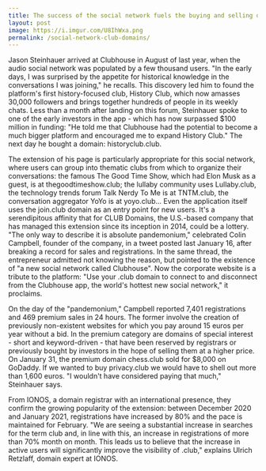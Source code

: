 ```yaml
---
title: The success of the social network fuels the buying and selling of .club domains
layout: post
image: https://i.imgur.com/U8IhWxa.png
permalink: /social-network-club-domains/
---
```


Jason Steinhauer arrived at Clubhouse in August of last year, when the audio social network was populated by a few thousand users. "In the early days, I was surprised by the appetite for historical knowledge in the conversations I was joining," he recalls. This discovery led him to found the platform's first history-focused club, History Club, which now amasses 30,000 followers and brings together hundreds of people in its weekly chats. Less than a month after landing on this forum, Steinhauer spoke to one of the early investors in the app - which has now surpassed $100 million in funding: "He told me that Clubhouse had the potential to become a much bigger platform and encouraged me to expand History Club." The next day he bought a domain: historyclub.club.

The extension of his page is particularly appropriate for this social network, where users can group into thematic clubs from which to organize their conversations: the famous The Good Time Show, which had Elon Musk as a guest, is at thegoodtimeshow.club; the lullaby community uses Lullaby.club, the technology trends forum Talk Nerdy To Me is at TNTM.club, the conversation aggregator YoYo is at yoyo.club... Even the application itself uses the join.club domain as an entry point for new users. It's a serendipitous affinity that for CLUB Domains, the U.S.-based company that has managed this extension since its inception in 2014, could be a lottery. "The only way to describe it is absolute pandemonium," celebrated Colin Campbell, founder of the company, in a tweet posted last January 16, after breaking a record for sales and registrations. In the same thread, the entrepreneur admitted not knowing the reason, but pointed to the existence of "a new social network called Clubhouse". Now the corporate website is a tribute to the platform: "Use your .club domain to connect to and disconnect from the Clubhouse app, the world's hottest new social network," it proclaims.

On the day of the "pandemonium," Campbell reported 7,401 registrations and 469 premium sales in 24 hours. The former involve the creation of previously non-existent websites for which you pay around 15 euros per year without a bid. In the premium category are domains of special interest - short and keyword-driven - that have been reserved by registrars or previously bought by investors in the hope of selling them at a higher price. On January 31, the premium domain chess.club sold for $8,000 on GoDaddy. If we wanted to buy privacy.club we would have to shell out more than 1,600 euros. "I wouldn't have considered paying that much," Steinhauer says.

From IONOS, a domain registrar with an international presence, they confirm the growing popularity of the extension: between December 2020 and January 2021, registrations have increased by 80% and the pace is maintained for February. "We are seeing a substantial increase in searches for the term club and, in line with this, an increase in registrations of more than 70% month on month. This leads us to believe that the increase in active users will significantly improve the visibility of .club," explains Ulrich Retzlaff, domain expert at IONOS.
